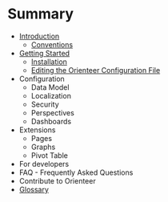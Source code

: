 # Summary

* [Introduction](README.md)
   * [Conventions](conventions.md)
* [Getting Started](getting_started.md)
   * [Installation](installation.md)
   * [Editing the Orienteer Configuration File](editing_the_orienteer_configuration_file.md)
* Configuration
   * Data Model
   * Localization
   * Security
   * Perspectives
   * Dashboards
* Extensions
   * Pages
   * Graphs
   * Pivot Table
* For developers
* FAQ - Frequently Asked Questions
* Contribute to Orienteer
* [Glossary](GLOSSARY.md)

